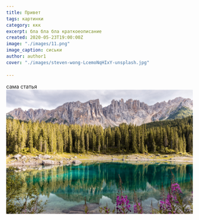 ```yaml
---
title: Привет
tags: картинки
category: ккк
excerpt: бла бла бла краткоеописание
created: 2020-05-23T19:00:00Z
image: "./images/11.png"
image_caption: сиськи
author: author1
cover: "./images/steven-wong-LcemoNqHIxY-unsplash.jpg"

---
```

сама статья![](./images/riccardo-chiarini-2VDa8bnLM8c-unsplash.jpg)